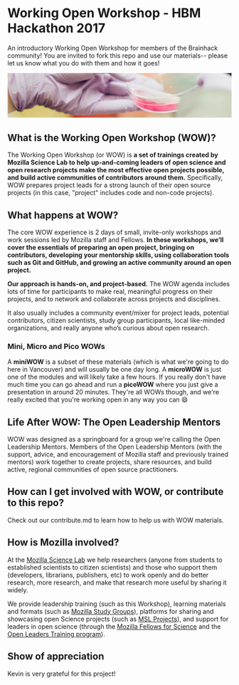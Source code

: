 # Working Open Workshop - HBM Hackathon 2017
An introductory Working Open Workshop for members of the Brainhack community! You are invited to fork this repo and use our materials-- please let us know what you do with them and how it goes!

![bar](assets/images/bar.png)

## What is the Working Open Workshop (WOW)?

The Working Open Workshop (or WOW) is **a set of trainings created by Mozilla Science Lab to help up-and-coming leaders of open science and open research projects make the most effective open projects possible, and build active communities of contributors around them.** Specifically, WOW prepares project leads for a strong launch of their open source projects (in this case, "project" includes code and non-code projects).

## What happens at WOW?

The core WOW experience is 2 days of small, invite-only workshops and work sessions led by Mozilla staff and Fellows. **In these workshops, we’ll cover the essentials of preparing an open project, bringing on contributors, developing your mentorship skills, using collaboration tools such as Git and GitHub, and growing an active community around an open project.**

**Our approach is hands-on, and project-based.** The WOW agenda includes lots of time for participants to make real, meaningful progress on their projects, and to network and collaborate across projects and disciplines.

It also usually includes a community event/mixer for project leads, potential contributors, citizen scientists, study group participants, local like-minded organizations, and really anyone who’s curious about open research. 

### Mini, Micro and Pico WOWs

A **miniWOW** is a subset of these materials (which is what we're going to do here in Vancouver) and will usually be one day long. A **microWOW** is just one of the modules and will likely take a few hours. If you really don't have much time you can go ahead and run a **picoWOW** where you just give a presentation in around 20 minutes. They're all WOWs though, and we're really excited that you're working open in any way you can :smile: 

## Life After WOW: The Open Leadership Mentors
WOW was designed as a springboard for a group we're calling the Open Leadership Mentors. Members of the Open Leadership Mentors (with the support, advice, and encouragement of Mozilla staff and previously trained mentors) work together to create projects, share resources, and build active, regional communities of open source practitioners. 

## How can I get involved with WOW, or contribute to this repo? 
Check out our contribute.md to learn how to help us with WOW materials. 

## How is Mozilla involved?
At the [Mozilla Science Lab](https://science.mozilla.org/) we help researchers (anyone from students to established scientists to citizen scientists) and those who support them (developers, librarians, publishers, etc) to work openly and do better research, more research, and make that research more useful by sharing it widely.  

We provide leadership training (such as this Workshop), learning materials and formats (such as [Mozilla Study Groups](http://mozillascience.github.io/studyGroupHandbook/)), platforms for sharing and showcasing open Science projects (such as [MSL Projects](https://science.mozilla.org/projects)), and support for leaders in open science (through the [Mozilla Fellows for Science](https://science.mozilla.org/programs/fellowships) and the [Open Leaders Training program](https://mozilla.github.io/open-leadership-training-series/)).

## Show of appreciation
Kevin is very grateful for this project!
